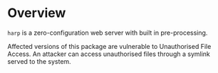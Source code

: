 # Overview
`harp` is a zero-configuration web server with built in pre-processing.

Affected versions of this package are vulnerable to Unauthorised File Access. An attacker can access unauthorised files through a symlink served to the system.